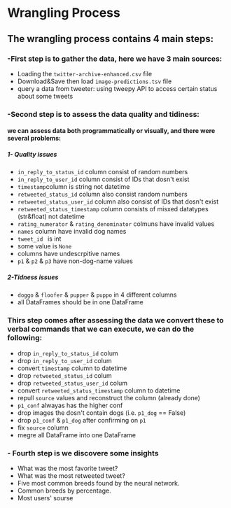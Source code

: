 # Wrangling Process

## The wrangling process contains 4 main steps:
### -First step is to gather the data, here we have 3 main sources:

- Loading the `twitter-archive-enhanced.csv` file
- Download&Save then load `image-predictions.tsv` file
- query a data from tweeter: using tweepy API to access certain status about some tweets


### -Second step is to assess the data quality and tidiness:

#### we can assess data both programmatically or visually, and there were several problems:
##### 1- Quality issues

- `in_reply_to_status_id` column consist of random numbers
- `in_reply_to_user_id` column consist of IDs that dosn't exist
- `timestamp`column is string not datetime
- `retweeted_status_id` column also consist random numbers
- `retweeted_status_user_id` column also consist of IDs that dosn't exist
- `retweeted_status_timestamp` column consists of misxed datatypes (str&float) not datetime
- `rating_numerator` & `rating_denominator` colmuns have invalid values
- `names` column have invalid dog names
- `tweet_id ` is int
- some value is `None`
- columns have undescrpitive names
- `p1` & `p2` & `p3` have non-dog-name values

##### 2-Tidness issues

- `doggo` & `floofer` & `pupper` & `puppo` in 4 different columns
- all DataFrames should be in one DataFrame

### Thirs step comes after assessing the data we convert these to verbal commands that we can execute, we can do the following:

- drop `in_reply_to_status_id` colum
- drop `in_reply_to_user_id` colum
- convert `timestamp` column to datetime
- drop `retweeted_status_id` colum
- drop `retweeted_status_user_id` colum
- convert `retweeted_status_timestamp` column to datetime
- repull `source` values and reconstruct the column (already done)
- `p1_conf` alwayas has the higher conf
- drop images the dosn't contain dogs (i.e. `p1_dog` == False)
- drop `p1_conf` & `p1_dog` after confirming on `p1`
- fix `source` column
- megre all DataFrame into one DataFrame

### -  Fourth step is we discovere some insights
- What was the most favorite tweet?
- What was the most retweeted tweet?
- Five most common breeds found by the neural network.
- Common breeds by percentage.
- Most users' sourse

